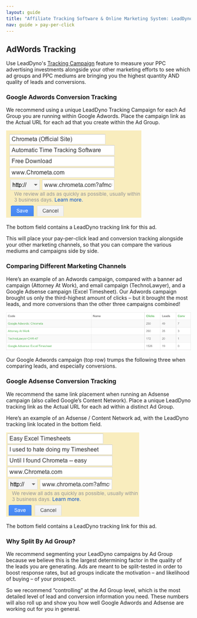 ```yaml
---
layout: guide
title: "Affiliate Tracking Software & Online Marketing System: LeadDyno"
nav: guide > pay-per-click
---
```


## AdWords Tracking

Use LeadDyno's [Tracking Campaign](/guide/tracking-campaigns.html) feature to measure your PPC advertising investments
alongside your other marketing efforts
to see which ad groups and PPC mediums are bringing you the highest quantity AND quality of leads and conversions.

### Google Adwords Conversion Tracking

We recommend using a unique LeadDyno Tracking Campaign for each Ad Group you are running within Google Adwords.  Place the
campaign link as the Actual URL for each ad that you create within the Ad Group.

![Tracking](/img/Adwords-LeadDyno1.png)

The bottom field contains a LeadDyno tracking link for this ad.

This will place your pay-per-click lead and conversion tracking alongside your other marketing channels, so that you can
compare the various mediums and campaigns side by side.

### Comparing Different Marketing Channels

Here’s an example of an Adwords campaign, compared with a banner ad campaign (Attorney At Work), and email campaign
(TechnoLawyer), and a Google Adsense campaign (Excel Timesheet).  Our Adwords campaign brought us only the
third-highest amount of clicks – but it brought the most leads, and more conversions than the other three campaigns
combined!

![Tracking](/img/Adwords-Conversions.png)

Our Google Adwords campaign (top row) trumps the following three when comparing leads, and especially conversions.

### Google Adsense Conversion Tracking

We recommend the same link placement when running an Adsense campaign (also called Google’s Content Network).  Place a
unique LeadDyno tracking link as the Actual URL for each ad within a distinct Ad Group.

Here’s an example of an Adsense / Content Network ad, with the LeadDyno tracking link located in the bottom field.

![Tracking](/img/Adsense-Conversion-Tracking.png)

The bottom field contains a LeadDyno tracking link for this ad.

### Why Split By Ad Group?

We recommend segmenting your LeadDyno campaigns by Ad Group because we believe this is the largest determining factor in
the quality of the leads you are generating.  Ads are meant to be split-tested in order to boost response rates, but
ad groups indicate the motivation – and likelihood of buying – of your prospect.

So we recommend “controlling” at the Ad Group level, which is the most detailed level of lead and conversion information
you need.  These numbers will also roll up and show you how well Google Adwords and Adsense are working out for you in
general.
